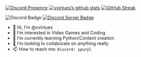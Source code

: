 [![Discord Presence](https://lanyard.cnrad.dev/api/730099286049816586?idleMessage=Idle)](https://discord.com/users/730099286049816586)
[![vvirtues’s github stats](https://github-readme-stats.vercel.app/api?username=vvirtues)](https://github.com/vvirtues)
[![GitHub Streak](https://streak-stats.demolab.com?user=vvirtues&theme=github-dark-blue&mode=weekly)](https://git.io/streak-stats)


![Discord Badge](https://img.shields.io/badge/Discord-vvxrtues%234646-lightgrey) [![Discord Server Badge](https://img.shields.io/badge/Discord-Server-informational)](https://discord.gg/4EHpN9BnYy)



- 👋 Hi, I’m @vvirtues
- 👀 I’m interested in Video Games and Coding
- 🌱 I’m currently learning Python/Content creation
- 💞️ I’m looking to collaborate on anything really
- 📫 How to reach me: `Discord: ypurpl`

<!---
This is my README.md I guess
--->
